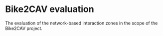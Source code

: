 # Bike2CAV evaluation

The evaluation of the network-based interaction zones in the scope of the Bike2CAV project.